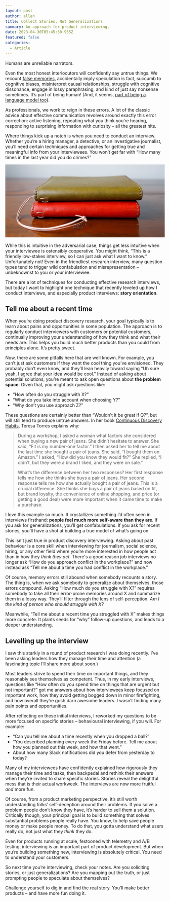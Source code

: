 ```yaml
---
layout: post
author: allen
title: Collect Stories, Not Generalizations
summary: An approach for product interviewing.
date: 2023-04-30T05:45:30.955Z
featured: false
categories:
  - Article
---
```


Humans are unreliable narrators.

Even the most honest interlocutors will confidently say untrue things. We recount [false memories](https://en.wikipedia.org/wiki/False_memory), accidentally imply speculation is fact, succumb to cognitive biases, misinterpret causal relationships, struggle with cognitive dissonance, engage in lossy paraphrasing, and kind of just say nonsense sometimes. It’s part of being human! (And, it seems, [part of being a language model too](https://en.wikipedia.org/wiki/Confabulation_(neural_networks))).

As professionals, we work to reign in these errors. A lot of the classic advice about effective communication revolves around exactly this error correction: active listening, repeating what you think you’re hearing, responding to surprising information with curiosity – all the greatest hits.

Where things kick up a notch is when you need to conduct an interview. Whether you’re a hiring manager, a detective, or an investigative journalist, you’ll need certain techniques and approaches for getting true and meaningful info from your interviewees. You won’t get far with “How many times in the last year did you do crimes?”

<img src="/images/2023/notebooks.jpg" />

While this is intuitive in the adversarial case, things get less intuitive when your interviewee is ostensibly cooperative. You might think, “This is a friendly low-stakes interview, so I can just ask what I want to know.” Unfortunately not! Even in the friendliest research interview, many question types tend to trigger wild confabulation and misrepresentation – unbeknownst to you or your interviewee.

There are a lot of techniques for conducting effective research interviews, but today I want to highlight one technique that recently leveled up how I conduct interviews, and especially product interviews: **story orientation**.

## Tell me about a recent time

When you’re doing product discovery research, your goal typically is to learn about pains and opportunities in some population. The approach is to regularly conduct interviewers with customers or potential customers, continually improving your understanding of how they think and what their needs are. This helps you build much better products than you could from principles alone. It’s pretty sweet.

Now, there are some pitfalls here that are well known. For example, you can’t just ask customers if they want the cool thing you’ve envisioned. They probably don’t even know, and they’ll lean heavily toward saying “Uh sure yeah, I agree that your idea would be cool.” Instead of asking about potential solutions, you’re meant to ask open questions about **the problem space**. Given that, you might ask questions like:

- “How often do you struggle with X?”
- “What do you take into account when choosing Y?”
- “Why don’t you use approach Z?”

These questions are certainly better than “Wouldn’t it be great if Q?”, but will still tend to produce untrue answers. In her book [Continuous Discovery Habits](https://www.goodreads.com/en/book/show/58046715), Teresa Torres explains why:

> During a workshop, I asked a woman what factors she considered when buying a new pair of jeans. She didn’t hesitate to answer. She said, “Fit is my number-one factor.” I then asked her to tell me about the last time she bought a pair of jeans. She said, “I bought them on Amazon.” I asked, “How did you know they would fit?” She replied, “I didn’t, but they were a brand I liked, and they were on sale.”
> 
> What’s the difference between her two responses? Her first response tells me how she thinks she buys a pair of jeans. Her second response tells me how she actually bought a pair of jeans. This is a crucial difference. She thinks she buys a pair of jeans based on fit, but brand loyalty, the convenience of online shopping, and price (or getting a good deal) were more important when it came time to make a purchase.

I love this example so much. It crystallizes something I’d often seen in interviews firsthand: **people feel much more self-aware than they are**. If you ask for generalizations, you’ll get confabulations. If you ask for recent stories, you’ll have a shot at building a true model of what’s going on.

This isn’t just true in product discovery interviewing. Asking about past behaviour is a core skill when interviewing for journalism, social science, hiring, or any other field where you’re more interested in how people act than in how they *think they act*. There's a good reason job interviews no longer ask “How do you approach conflict in the workplace?” and now instead ask “Tell me about a time you had conflict in the workplace.”

Of course, memory errors still abound when somebody recounts a story. The thing is, when we ask somebody to generalize about themselves, those errors compound. Asking “How much do you struggle with X?” requires somebody to take all their error-prone memories around X and summarize them in a lossy way. They’ll filter through the lens of self-perception. *Am I the kind of person who should struggle with X?*

Meanwhile, “Tell me about a recent time you struggled with X” makes things more concrete. It plants seeds for “why” follow-up questions, and leads to a deeper understanding.

## Levelling up the interview

I saw this starkly in a round of product research I was doing recently. I’ve been asking leaders how they manage their time and attention (a fascinating topic I’ll share more about soon.)

Most leaders strive to spend their time on important things, and they reasonably see themselves as competent. Thus, in my early interviews, questions like “How often do you spend time on things that are urgent but not important?” got me answers about how interviewees keep focused on important work, how they avoid getting bogged down in minor firefighting, and how overall they’re gosh darn awesome leaders. I wasn’t finding many pain points and opportunities.

After reflecting on these initial interviews, I reworked my questions to be more focused on specific stories – behavioural interviewing, if you will. For example:

- “Can you tell me about a time recently when you dropped a ball?”
- “You described planning every week the Friday before. Tell me about how you planned out this week, and how that went.”
- About how many Slack notifications did you defer from yesterday to today?

Many of my interviewees have confidently explained how rigorously they manage their time and tasks, then backpedal and rethink their answers when they’re invited to share specific stories. Stories reveal the delightful mess that is their actual workweek. The interviews are now more fruitful *and* more fun.

Of course, from a product marketing perspective, it’s still worth understanding folks’ self-deception around their problems. If you solve a problem people don’t know they have, it’s harder to sell them a solution. Critically though, your principal goal is to build something that solves substantial problems people really have. You know, to help save people money or make people money. To do that, you gotta understand what users really do, not just what they *think* they do.

Even for products running at scale, festooned with telemetry and A/B testing, interviewing is an important part of product development. But when you’re building something new, interviewing is absolutely critical. You need to understand your customers.

So next time you’re interviewing, check your notes. Are you soliciting stories, or just generalizations? Are you mapping out the truth, or just prompting people to speculate about themselves?

Challenge yourself to dig in and find the real story. You’ll make better products – and have more fun doing it.

